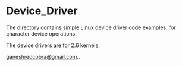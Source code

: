 Device_Driver
=============
The directory contains simple Linux device driver code examples, for character device operations. 

The device drivers are for 2.6 kernels.

ganeshredcobra@gmail.com..
